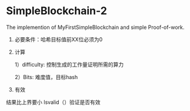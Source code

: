 # SimpleBlockchain-2
The implemention of MyFirstSimpleBlockchain and simple Proof-of-work.

1. 必要条件：哈希目标值前XX位必须为0

2. 计算

   1）difficulty: 控制生成的工作量证明所需的算力
   
   2）Bits: 难度值，目标hash
   
3. 有效

  结果比上界要小
  Isvalid（）验证是否有效
